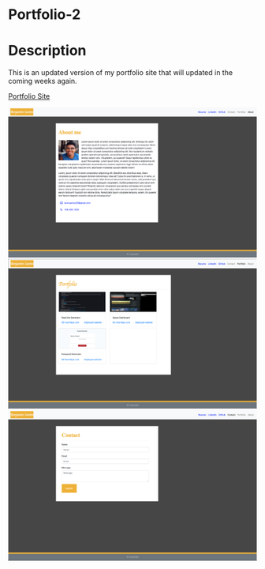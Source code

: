 # Portfolio-2

# Description
This is an updated version of my portfolio site that will updated in the coming weeks again.

[Portfolio Site](https://bennsantos20.github.io/portfolio-2/)

![Portfolio Site](assets/images/portfolio1.png)
![Portfolio Site](assets/images/portfolio2.png)
![Portfolio Site](assets/images/portfolio3.png)
